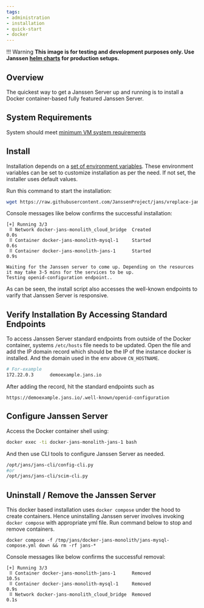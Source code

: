 ```yaml
---
tags:
- administration
- installation
- quick-start
- docker
---
```


!!! Warning 
    **This image is for testing and development purposes only. Use Janssen [helm charts](https://github.com/JanssenProject/jans/tree/main/charts/janssen) for production setups.**

## Overview

The quickest way to get a Janssen Server up and running is to install a Docker container-based fully featured Janssen Server.

## System Requirements

System should meet [minimum VM system requirements](../vm-install/vm-requirements.md)

## Install

Installation depends on a [set of environment variables](https://github.com/JanssenProject/jans/tree/main/docker-jans-monolith#environment-variables).
These environment variables can be set to customize installation as per the need. If not set, the installer uses default values.

Run this command to start the installation:

```bash
wget https://raw.githubusercontent.com/JanssenProject/jans/vreplace-janssen-version/automation/startjanssenmonolithdemo.sh && chmod u+x startjanssenmonolithdemo.sh && sudo bash startjanssenmonolithdemo.sh demoexample.jans.io MYSQL
```

Console messages like below confirms the successful installation:

```
[+] Running 3/3
 ⠿ Network docker-jans-monolith_cloud_bridge  Created                      0.0s
 ⠿ Container docker-jans-monolith-mysql-1     Started                      0.6s
 ⠿ Container docker-jans-monolith-jans-1      Started                      0.9s
 
Waiting for the Janssen server to come up. Depending on the resources it may take 3-5 mins for the services to be up.
Testing openid-configuration endpoint.. 
```

As can be seen, the install script also accesses the well-known endpoints to varify that Janssen Server is responsive.

## Verify Installation By Accessing Standard Endpoints


To access Janssen Server standard endpoints from outside of the Docker container, systems `/etc/hosts` file needs to be updated. Open the file and add the IP domain record which should be the IP of the instance docker is installed. And the domain used in the env above `CN_HOSTNAME`.

```bash
# For-example
172.22.0.3      demoexample.jans.io
```

After adding the record, hit the standard endpoints such as 

```
https://demoexample.jans.io/.well-known/openid-configuration
```

## Configure Janssen Server

Access the Docker container shell using:

```bash
docker exec -ti docker-jans-monolith-jans-1 bash
```

And then use CLI tools to configure Janssen Server as needed.

```bash
/opt/jans/jans-cli/config-cli.py
#or
/opt/jans/jans-cli/scim-cli.py
```

## Uninstall / Remove the Janssen Server

This docker based installation uses `docker compose` under the hood to create containers. Hence uninstalling Janssen server involves invoking `docker compose` with appropriate yml file. Run command below to stop and remove containers.

```
docker compose -f /tmp/jans/docker-jans-monolith/jans-mysql-compose.yml down && rm -rf jans-*
```

Console messages like below confirms the successful removal:

```
[+] Running 3/3
 ⠿ Container docker-jans-monolith-jans-1      Removed                   10.5s
 ⠿ Container docker-jans-monolith-mysql-1     Removed                    0.9s
 ⠿ Network docker-jans-monolith_cloud_bridge  Removed                    0.1s
```
